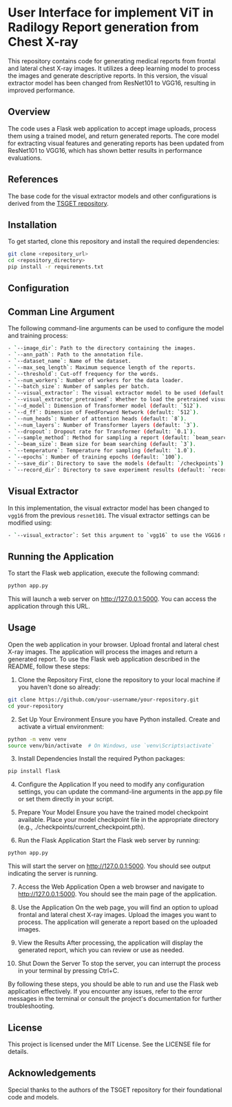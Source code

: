 # User Interface for implement ViT in Radilogy Report generation from Chest X-ray

This repository contains code for generating medical reports from frontal and lateral chest X-ray images. It utilizes a deep learning model to process the images and generate descriptive reports. In this version, the visual extractor model has been changed from ResNet101 to VGG16, resulting in improved performance.

## Overview

The code uses a Flask web application to accept image uploads, process them using a trained model, and return generated reports. The core model for extracting visual features and generating reports has been updated from ResNet101 to VGG16, which has shown better results in performance evaluations.

## References

The base code for the visual extractor models and other configurations is derived from the [TSGET repository](https://github.com/SKD-HPC/TSGET).

## Installation

To get started, clone this repository and install the required dependencies:

```bash
git clone <repository_url>
cd <repository_directory>
pip install -r requirements.txt
```
## Configuration

## Comman Line Argument

The following command-line arguments can be used to configure the model and training process:

```bash
- `--image_dir`: Path to the directory containing the images.
- `--ann_path`: Path to the annotation file.
- `--dataset_name`: Name of the dataset.
- `--max_seq_length`: Maximum sequence length of the reports.
- `--threshold`: Cut-off frequency for the words.
- `--num_workers`: Number of workers for the data loader.
- `--batch_size`: Number of samples per batch.
- `--visual_extractor`: The visual extractor model to be used (default: `vgg16`).
- `--visual_extractor_pretrained`: Whether to load the pretrained visual extractor (default: `True`).
- `--d_model`: Dimension of Transformer model (default: `512`).
- `--d_ff`: Dimension of FeedForward Network (default: `512`).
- `--num_heads`: Number of attention heads (default: `8`).
- `--num_layers`: Number of Transformer layers (default: `3`).
- `--dropout`: Dropout rate for Transformer (default: `0.1`).
- `--sample_method`: Method for sampling a report (default: `beam_search`).
- `--beam_size`: Beam size for beam searching (default: `3`).
- `--temperature`: Temperature for sampling (default: `1.0`).
- `--epochs`: Number of training epochs (default: `100`).
- `--save_dir`: Directory to save the models (default: `/checkpoints`).
- `--record_dir`: Directory to save experiment results (default: `records/`).
```
## Visual Extractor

In this implementation, the visual extractor model has been changed to `vgg16` from the previous `resnet101`. The visual extractor settings can be modified using:

```bash
- `--visual_extractor`: Set this argument to `vgg16` to use the VGG16 model.
```
## Running the Application

To start the Flask web application, execute the following command:

```bash
python app.py
```
This will launch a web server on http://127.0.0.1:5000. You can access the application through this URL.

## Usage
Open the web application in your browser.
Upload frontal and lateral chest X-ray images.
The application will process the images and return a generated report.
To use the Flask web application described in the README, follow these steps:

1. Clone the Repository
First, clone the repository to your local machine if you haven't done so already:

```bash
git clone https://github.com/your-username/your-repository.git
cd your-repository
```
2. Set Up Your Environment
Ensure you have Python installed. Create and activate a virtual environment:

```bash
python -m venv venv
source venv/bin/activate  # On Windows, use `venv\Scripts\activate`
```
3. Install Dependencies
Install the required Python packages:
```bash
pip install flask
```
4. Configure the Application
If you need to modify any configuration settings, you can update the command-line arguments in the app.py file or set them directly in your script.

5. Prepare Your Model
Ensure you have the trained model checkpoint available. Place your model checkpoint file in the appropriate directory (e.g., ./checkpoints/current_checkpoint.pth).

6. Run the Flask Application
Start the Flask web server by running:

```bash
python app.py
```
This will start the server on http://127.0.0.1:5000. You should see output indicating the server is running.

7. Access the Web Application
Open a web browser and navigate to http://127.0.0.1:5000. You should see the main page of the application.

8. Use the Application
On the web page, you will find an option to upload frontal and lateral chest X-ray images.
Upload the images you want to process.
The application will generate a report based on the uploaded images.
9. View the Results
After processing, the application will display the generated report, which you can review or use as needed.

10. Shut Down the Server
To stop the server, you can interrupt the process in your terminal by pressing Ctrl+C.

By following these steps, you should be able to run and use the Flask web application effectively. If you encounter any issues, refer to the error messages in the terminal or consult the project's documentation for further troubleshooting.
## License
This project is licensed under the MIT License. See the LICENSE file for details.

## Acknowledgements
Special thanks to the authors of the TSGET repository for their foundational code and models.

